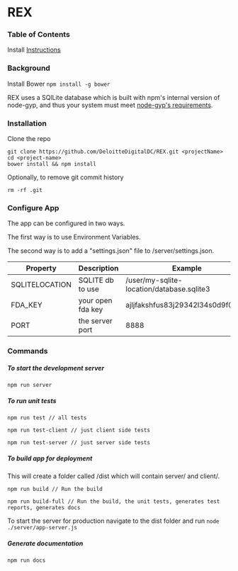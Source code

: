 REX
=================

### Table of Contents

Install [Instructions](https://github.com/DeloitteDigitalDC/REX/blob/master/INSTALL.md)

### Background

Install Bower ```npm install -g bower```

REX uses a SQlLite database which is built with npm's internal version of node-gyp, and thus your system must meet [node-gyp's requirements](https://github.com/TooTallNate/node-gyp#installation).

### Installation

Clone the repo

```
git clone https://github.com/DeloitteDigitalDC/REX.git <projectName>
cd <project-name>
bower install && npm install
```

Optionally, to remove git commit history

```
rm -rf .git
```

### Configure App

The app can be configured in two ways. 

The first way is to use Environment Variables.

The second way is to add a "settings.json" file to /server/settings.json.

Property       | Description       | Example                                    |  Default
-------------  | ----------------- | ------------------------------------------ | ----------------------------
SQLITELOCATION | SQLITE db to use  | /user/my-sqlite-location/database.sqlite3 | <project-name>/server/db/database.sqlite3
FDA_KEY        | your open fda key | ajljfakshfus83j29342l34s0d9f09sdf          | None
PORT           | the server port   | 8888                                       | 3000


### Commands

##### To start the development server

```
npm run server
```

##### To run unit tests

```
npm run test // all tests
```

```
npm run test-client // just client side tests
```

```
npm run test-server // just server side tests
```

##### To build app for deployment

This will create a folder called /dist which will contain server/ and client/.

```
npm run build // Run the build
```

```
npm run build-full // Run the build, the unit tests, generates test reports, generates docs
```

To start the server for production navigate to the dist folder and run ```node ./server/app-server.js```

##### Generate documentation

```
npm run docs
```
